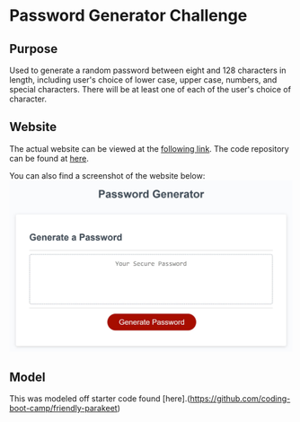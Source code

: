 # Password Generator Challenge

## Purpose
Used to generate a random password between eight and 128 characters in length, including user's choice of lower case, upper case, numbers, and special characters. There will be at least one of each of the user's choice of character.

## Website
The actual website can be viewed at the [following link](https://aelisker.github.io/password-gen/). The code repository can be found at [here](https://github.com/aelisker/password-gen/).

You can also find a screenshot of the website below:
![password-generator-screenshot](./assets/images/screenshot.JPG)

## Model
This was modeled off starter code found [here].(https://github.com/coding-boot-camp/friendly-parakeet)